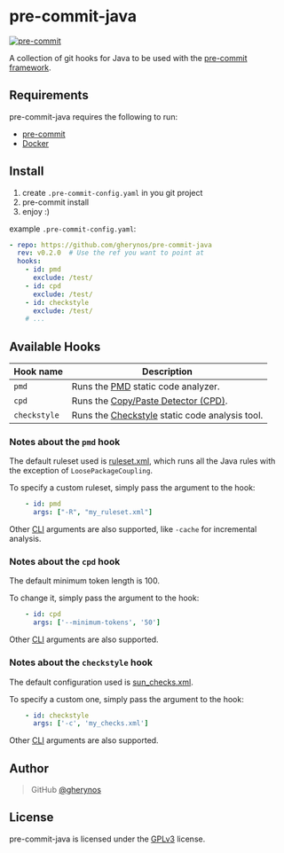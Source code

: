 # pre-commit-java

[![pre-commit](https://img.shields.io/badge/pre--commit-enabled-brightgreen?logo=pre-commit&logoColor=white)](https://github.com/gherynos/pre-commit-java)

A collection of git hooks for Java to be used with the [pre-commit framework](http://pre-commit.com).

## Requirements

pre-commit-java requires the following to run:

* [pre-commit](http://pre-commit.com)
* [Docker](https://www.docker.com)

## Install

1. create `.pre-commit-config.yaml` in you git project
2. pre-commit install
3. enjoy :)

example `.pre-commit-config.yaml`:

```yaml
- repo: https://github.com/gherynos/pre-commit-java
  rev: v0.2.0  # Use the ref you want to point at
  hooks:
    - id: pmd
      exclude: /test/
    - id: cpd
      exclude: /test/
    - id: checkstyle
      exclude: /test/
    # ...
```

## Available Hooks

| Hook name       | Description                                                                                        |
| --------------- | -------------------------------------------------------------------------------------------------- |
| `pmd`           | Runs the [PMD](https://pmd.github.io) static code analyzer.                                        |
| `cpd`           | Runs the [Copy/Paste Detector (CPD)](https://pmd.github.io/pmd-6.22.0/pmd_userdocs_cpd.html).      |
| `checkstyle`    | Runs the [Checkstyle](https://checkstyle.sourceforge.io) static code analysis tool.                |

### Notes about the `pmd` hook

The default ruleset used is [ruleset.xml](https://github.com/gherynos/pre-commit-java/blob/master/ruleset.xml), which runs all the Java rules with the exception of `LoosePackageCoupling`.

To specify a custom ruleset, simply pass the argument to the hook:

```yaml
    - id: pmd
      args: ["-R", "my_ruleset.xml"]
```

Other [CLI](https://pmd.github.io/latest/pmd_userdocs_cli_reference.html#options) arguments are also supported, like `-cache` for incremental analysis.

### Notes about the `cpd` hook

The default minimum token length is 100.

To change it, simply pass the argument to the hook:

```yaml
    - id: cpd
      args: ['--minimum-tokens', '50']
```

Other [CLI](https://pmd.github.io/latest/pmd_userdocs_cpd.html#cli-usage) arguments are also supported.

### Notes about the `checkstyle` hook

The default configuration used is [sun_checks.xml](https://github.com/checkstyle/checkstyle/blob/master/src/main/resources/sun_checks.xml).

To specify a custom one, simply pass the argument to the hook:

```yaml
    - id: checkstyle
      args: ['-c', 'my_checks.xml']
```

Other [CLI](https://checkstyle.org/cmdline.html) arguments are also supported.

## Author

> GitHub [@gherynos](https://github.com/gherynos)

## License

pre-commit-java is licensed under the [GPLv3](https://github.com/gherynos/pre-commit-java/blob/master/LICENSE) license.
